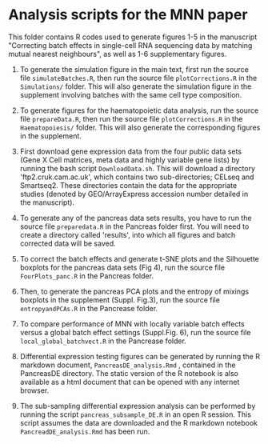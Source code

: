# Analysis scripts for the MNN paper

This folder contains R codes used to generate figures 1-5 in the manuscript "Correcting batch effects in single-cell RNA sequencing data by matching mutual nearest neighbours", as well as 1-6 supplementary figures.

1. To generate the simulation figure in the main text, first run the source file `simulateBatches.R`, then run the source file `plotCorrections.R` in the `Simulations/` folder.
This will also generate the simulation figure in the supplement involving batches with the same cell type composition.

2. To generate figures for the haematopoietic data analysis, run the source file `prepareData.R`, then run the source file `plotCorrections.R` in the `Haematopoiesis/` folder.
This will also generate the corresponding figures in the supplement.

3. First download gene expression data from the four public data sets (Gene X Cell matrices, meta data and highly variable gene lists) by running the bash script `DownloadData.sh`.  This will download a directory 'ftp2.cruk.cam.ac.uk', which contains two sub-directories; CELseq and Smartseq2.  These directories contain the data for the appropriate studies (denoted by GEO/ArrayExpress accession number detailed in the manuscript).

4. To generate any of the pancreas data sets results, you have to run the source file `preparedata.R` in the Pancreas folder first. You will need to create a directory called 'results', into which all figures and batch corrected data will be saved.

5. To correct the batch effects and generate t-SNE plots and the Silhouette boxplots for the pancreas data sets (Fig 4), run the source file `FourPlots_panc.R` in the Pancreas folder.

6. Then, to generate the pancreas PCA plots and the entropy of mixings boxplots in the supplement (Suppl. Fig.3), run the source file `entropyandPCAs.R` in the Pancrease folder.

7. To compare performance of MNN with locally variable batch effects versus a global batch effect settings (Suppl.Fig. 6), run the source file `local_global_batchvect.R` in the Pancrease folder.

8. Differential expression testing figures can be generated by running the R markdown document, `PancreasDE_analysis.Rmd` , contained in the PancreasDE directory.  The static version of the R notebook is also available as a html document that can be opened with any internet browser.

9. The sub-sampling differential expression analysis can be performed by running the script `pancreas_subsample_DE.R` in an open R session.  This script assumes the data are downloaded and the R markdown notebook `PancreadDE_analysis.Rmd` has been run.
